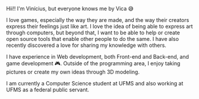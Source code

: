 Hii!! I'm Vinícius, but everyone knows me by Vica 😅

I love games, especially the way they are made, and the way their creators express their feelings just like art. I love the idea of being able to express art through computers, but beyond that, I want to be able to help or create open source tools that enable other people to do the same. I have also recently discovered a love for sharing my knowledge with others.

I have experience in Web development, both Front-end and Back-end, and game development 🎮. Outside of the programming area, I enjoy taking pictures or create my own ideas through 3D modeling.

I am currently a Computer Science student at UFMS and also working at UFMS as a federal public servant.
